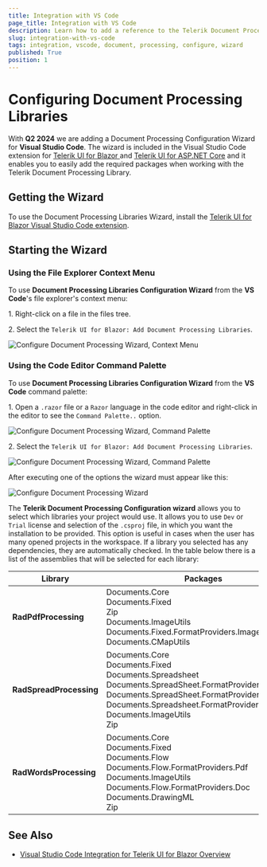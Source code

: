 ```yaml
---
title: Integration with VS Code
page_title: Integration with VS Code
description: Learn how to add a reference to the Telerik Document Processing Libraries (DPL) packages in an existing Telerik UI for Blazor application using the Document Processing Libraries Wizard.
slug: integration-with-vs-code
tags: integration, vscode, document, processing, configure, wizard
published: True
position: 1
---
```


# Configuring Document Processing Libraries

With **Q2 2024** we are adding a Document Processing Configuration Wizard for **Visual Studio Code**. The wizard is included in the Visual Studio Code extension for [Telerik UI for Blazor ](https://marketplace.visualstudio.com/items?itemName=TelerikInc.blazortemplatewizard) and [Telerik UI for ASP.NET Core](https://dotnet.microsoft.com/en-us/apps/aspnet) and it enables you to easily add the required packages when working with the Telerik Document Processing Library.

## Getting the Wizard

To use the Document Processing Libraries Wizard, install the [Telerik UI for Blazor Visual Studio Code extension](https://marketplace.visualstudio.com/items?itemName=TelerikInc.blazortemplatewizard).

## Starting the Wizard

### Using the File Explorer Context Menu

To use **Document Processing Libraries Configuration Wizard** from the **VS Code**'s file explorer's context menu:

 1\. Right-click on a file in the files tree.

 2\. Select the `Telerik UI for Blazor: Add Document Processing Libraries`.

  ![Configure Document Processing Wizard, Context Menu](images/DPLBlazor_ContextMenu.png) 

### Using the Code Editor Command Palette

To use **Document Processing Libraries Configuration Wizard** from the **VS Code** command palette:

 1\. Open a `.razor` file or a `Razor` language in the code editor and right-click in the editor to see the `Command Palette..` option.

  ![Configure Document Processing Wizard, Command Palette](images/DPLBlazor_CommandPallete.png)  

 2\. Select the `Telerik UI for Blazor: Add Document Processing Libraries`.

 ![Configure Document Processing Wizard, Command Palette](images/DPLBlazor_Pallete.png) 

After executing one of the options the wizard must appear like this: 

 ![Configure Document Processing Wizard](images/Configure_Document_Processing_Wizard.png)

The **Telerik Document Processing Configuration wizard** allows you to select which libraries your project would use. It allows you to use `Dev` or `Trial` license and selection of the `.csproj` file, in which you want the installation to be provided. This option is useful in cases when the user has many opened projects in the workspace. If a library you selected has any dependencies, they are automatically checked. In the table below there is a list of the assemblies that will be selected for each library:

|Library  |Packages |
|---------|---------|
|**RadPdfProcessing**|Documents.Core<br>Documents.Fixed<br>Zip<br>Documents.ImageUtils<br>Documents.Fixed.FormatProviders.Image.Skia<br>Documents.CMapUtils|
|**RadSpreadProcessing**|Documents.Core<br>Documents.Fixed<br>Documents.Spreadsheet<br>Documents.SpreadSheet.FormatProviders.OpenXml<br>Documents.SpreadSheet.FormatProviders.Pdf<br>Documents.Spreadsheet.FormatProviders.Xls<br>Documents.ImageUtils<br>Zip|
|**RadWordsProcessing**|Documents.Core<br>Documents.Fixed<br>Documents.Flow<br>Documents.Flow.FormatProviders.Pdf<br>Documents.ImageUtils<br>Documents.Flow.FormatProviders.Doc<br>Documents.DrawingML<br>Zip|


## See Also

* [Visual Studio Code Integration for Telerik UI for Blazor Overview](https://docs.telerik.com/blazor-ui/getting-started/vs-code-integration/introduction) 

